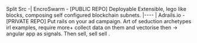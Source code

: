 Split Src -|  EncroSwarm - [PUBLIC REPO] Deployable Extensible, lego like blocks, composing self configured blockchain subnets. 
           |----
           |  Adrails.io - [PRIVATE REPO] Put rails on your ad campaign. Art of seduction archetypes irl examples, require more+ collect data on them and vectorise then -> angular app as signals. Then sell,  sell sell .
        
